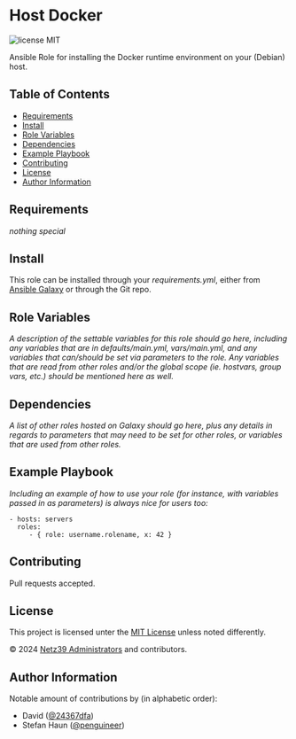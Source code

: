 <!--
SPDX-FileCopyrightText: 2024 Netz39 Administrators <admin@netz39.de>
SPDX-License-Identifier: CC-BY-4.0
-->

# Host Docker

<!-- TODO Get a badge from https://api.reuse.software/register once this repo is public. -->
![license MIT](https://img.shields.io/badge/license-MIT-informational)

Ansible Role for installing the Docker runtime environment on your (Debian) host.

## Table of Contents

- [Requirements](#requirements)
- [Install](#install)
- [Role Variables](#role-variables)
- [Dependencies](#dependencies)
- [Example Playbook](#example-playbook)
- [Contributing](#contributing)
- [License](#license)
- [Author Information](#author-information)

## Requirements

*nothing special*

## Install

This role can be installed through your *requirements.yml*, either from
[Ansible Galaxy](https://galaxy.ansible.com/) or through the Git repo.

## Role Variables

*A description of the settable variables for this role should go here,
including any variables that are in defaults/main.yml, vars/main.yml,
and any variables that can/should be set via parameters to the role.
Any variables that are read from other roles and/or the global scope
(ie. hostvars, group vars, etc.) should be mentioned here as well.*

## Dependencies

*A list of other roles hosted on Galaxy should go here, plus any details
in regards to parameters that may need to be set for other roles, or
variables that are used from other roles.*

## Example Playbook

*Including an example of how to use your role (for instance, with
variables passed in as parameters) is always nice for users too:*

    - hosts: servers
      roles:
         - { role: username.rolename, x: 42 }

## Contributing

Pull requests accepted.

## License

This project is licensed unter the [MIT License](LICENSES/MIT.txt)
unless noted differently.

© 2024 [Netz39 Administrators](http://www.netz39.de/) and contributors.

## Author Information

Notable amount of contributions by (in alphabetic order):

- David ([@24367dfa](https://github.com/24367dfa))
- Stefan Haun ([@penguineer](https://github.com/penguineer))
